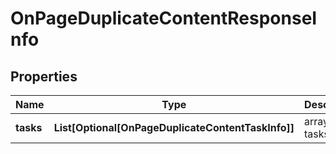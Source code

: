 # OnPageDuplicateContentResponseInfo


## Properties

| Name | Type | Description | Notes |
|------------ | ------------- | ------------- | -------------|
**tasks** | **List[Optional[OnPageDuplicateContentTaskInfo]]** | array of tasks |[optional]|